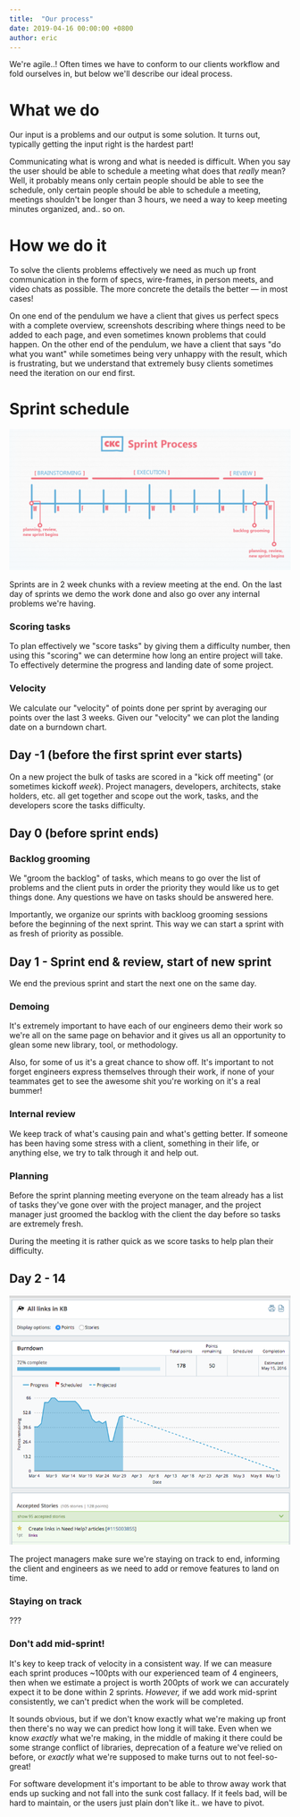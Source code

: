 ```yaml
---
title:  "Our process"
date: 2019-04-16 00:00:00 +0800
author: eric
---
```



We're agile..! Often times we have to conform to our clients workflow and fold ourselves
in, but below we'll describe our ideal process.


<!--more-->


# What we do

Our input is a problems and our output is some solution. It turns out, typically getting the
input right is the hardest part!

Communicating what is wrong and what is needed is difficult. When you say the user should
be able to schedule a meeting what does that _really_ mean? Well, it probably means
only certain people should be able to see the schedule, only certain people
should be able to schedule a meeting, meetings shouldn't be longer than 3 hours,
we need a way to keep meeting minutes organized, and.. so on. 



# How we do it


To solve the clients problems effectively we need as much up front communication in the form 
of specs, wire-frames, in person meets, and video chats as possible. The more concrete
the details the better &mdash; in most cases!

On one end of the pendulum we have a client that gives us perfect specs with a complete 
overview, screenshots describing where things need to be added to each page, and even 
sometimes known problems that could happen. On the other end of the pendulum, we
have a client that says "do what you want" while sometimes being very unhappy with the
result, which is frustrating, but we understand that extremely busy clients sometimes
need the iteration on our end first.



# Sprint schedule

<div style="text-align: center;">
    <img src="/assets/images/articles/sprint-process.png" class="img-bordered">
</div>

Sprints are in 2 week chunks with a review meeting at the end. On the last day of sprints
we demo the work done and also go over any internal problems we're having.

### Scoring tasks

To plan effectively we "score tasks" by giving them a difficulty number, then using
this "scoring" we can determine how long an entire project will take. To effectively
determine the progress and landing date of some project.

### Velocity 

We calculate our "velocity" of points done per sprint by averaging our points over the 
last 3 weeks. Given our "velocity" we can plot the landing date on a burndown chart.



## Day -1 (before the first sprint ever starts)

On a new project the bulk of tasks are scored in a "kick off meeting" (or sometimes 
kickoff _week_). Project managers, developers, architects, stake holders, etc. all
get together and scope out the work, tasks, and the developers score the tasks
difficulty.

## Day 0 (before sprint ends)

### Backlog grooming

We "groom the backlog" of tasks, which means to go over the list of problems and
the client puts in order the priority they would like us to get things done. Any
questions we have on tasks should be answered here.

Importantly, we organize our sprints with backloog grooming sessions before the beginning 
of the next sprint. This way we can start a sprint with as fresh of priority as possible.

## Day 1 - Sprint end & review, start of new sprint

We end the previous sprint and start the next one on the same day.

### Demoing

It's extremely important to have each of our engineers demo their work so we're all on the
same page on behavior and it gives us all an opportunity to glean some new library, tool,
or methodology. 

Also, for some of us it's a great chance to show off. It's important to not forget
engineers express themselves through their work, if none of your teammates get to see
the awesome shit you're working on it's a real bummer!



### Internal review

We keep track of what's causing pain and what's getting better. If someone has been 
having some stress with a client, something in their life, or anything else, we try
to talk through it and help out. 



### Planning

Before the sprint planning meeting everyone on the team already has a list of tasks
they've gone over with the project manager, and the project manager just groomed
the backlog with the client the day before so tasks are extremely fresh.

During the meeting it is rather quick as we score tasks to help plan their difficulty.


## Day 2 - 14

<div style="text-align: center;">
    <img src="/assets/images/articles/analytics_burndown.png" class="img-bordered">
</div>

The project managers make sure we're staying on track to end, informing the client and
engineers as we need to add or remove features to land on time.

### Staying on track

???




### Don't add mid-sprint!

It's key to keep track of velocity in a consistent way. If we can measure each sprint produces ~100pts with our experienced
team of 4 engineers, then when we estimate a project is worth 200pts of work we can accurately expect it to be done within
2 sprints. _However,_ if we add work mid-sprint consistently, we can't predict when the work will be completed.

It sounds obvious, but if we don't know exactly what we're making up front then there's no way we can predict how long
it will take. Even when we know _exactly_ what we're making, in the middle of making it there could be some strange
conflict of libraries, deprecation of a feature we've relied on before, or _exactly_ what we're supposed to make
turns out to not feel-so-great!

For software development it's important to be able to throw away work that ends up sucking and not fall into the sunk cost
fallacy. If it feels bad, will be hard to maintain, or the users just plain don't like it.. we have to pivot.
